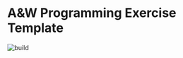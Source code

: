 # A&W Programming Exercise Template

![build](https://api.travis-ci.org/pentix/aw_template.svg?branch=master)

